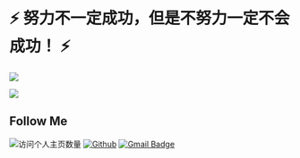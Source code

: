 <!--
**wangyuan0108/wangyuan0108** is a ✨ _special_ ✨ repository because its `README.md` (this file) appears on your GitHub profile.

Here are some ideas to get you started:

- 🔭 I’m currently working on ...
- 🌱 I’m currently learning ...
- 👯 I’m looking to collaborate on ...
- 🤔 I’m looking for help with ...
- 💬 Ask me about ...
- 📫 How to reach me: ...
- 😄 Pronouns: ...
- ⚡ Fun fact: ...
-->
# ⚡ 努力不一定成功，但是不努力一定不会成功！ ⚡

![](https://github-readme-stats.vercel.app/api?username=wangyuan0108&count_private=true&show_icons=true&icon_color=0366d6&text_color=24292e&bg_color=ffffff&hide_title=true)

![](https://github-readme-stats.vercel.app/api/top-langs/?hide=php&username=wangyuan0108&layout=compact)

## Follow Me

![访问个人主页数量](https://komarev.com/ghpvc/?username=wangyuan0108&color=green)
[![Github](https://img.shields.io/github/stars/wangyuan0108?style=social)](https://github.com/wangyuan0108)
[![Gmail Badge](https://img.shields.io/badge/gmail-870147852@qq.com-Green?style=flat-square&logo=Gmail&logoColor=white&link=mailto:870147852@qq.com)](mailto:870147852@qq.com)

<!-- - [个人网站](https://shenzjd.com) -->
